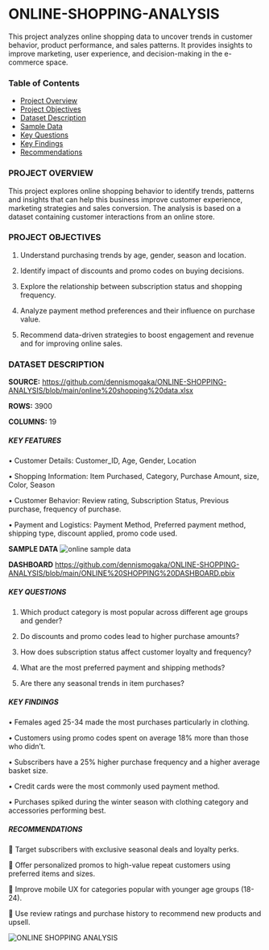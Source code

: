 # ONLINE-SHOPPING-ANALYSIS

This project analyzes online shopping data to uncover trends in customer behavior, product performance, and sales patterns. It provides insights to improve marketing, user experience, and decision-making in the e-commerce space.

###  Table of Contents

- [ Project Overview](#project-overview)
- [ Project Objectives](#project-objectives)
- [ Dataset Description](#️dataset-description)
- [ Sample Data](#sample-data)
- [ Key Questions](#key-questions)
- [ Key Findings](#key-findings)
- [ Recommendations](#recommendations)
  
### PROJECT OVERVIEW

This project explores online shopping behavior to identify trends, patterns and insights that can help this business improve customer experience, marketing strategies and sales conversion.
The analysis is based on a dataset containing customer interactions from an online store.

### PROJECT OBJECTIVES

1.	Understand purchasing trends by age, gender, season and location.
   
2.	Identify impact of discounts and promo codes on buying decisions.
   
3.	Explore the relationship between subscription status and shopping frequency.
   
4.	Analyze payment method preferences and their influence on purchase value.
   
5.	Recommend data-driven strategies to boost engagement and revenue and for improving online sales.
    
### DATASET DESCRIPTION

 **SOURCE:** https://github.com/dennismogaka/ONLINE-SHOPPING-ANALYSIS/blob/main/online%20shopping%20data.xlsx
 
 **ROWS:** 3900
 
 **COLUMNS:** 19
 
##### KEY FEATURES
 •	Customer Details: Customer_ID, Age, Gender, Location
 
 •	Shopping Information: Item Purchased, Category, Purchase Amount, size, Color, Season
 
 •	Customer Behavior: Review rating, Subscription Status, Previous purchase, frequency of purchase.
 
 •	Payment and Logistics: Payment Method, Preferred payment method, shipping type, discount applied, promo code used.
 
**SAMPLE DATA** ![online sample data](https://github.com/user-attachments/assets/4ef6f4d0-7e19-444b-9882-feb43744e6f8)

**DASHBOARD** https://github.com/dennismogaka/ONLINE-SHOPPING-ANALYSIS/blob/main/ONLINE%20SHOPPING%20DASHBOARD.pbix

##### KEY QUESTIONS

1.	Which product category is most popular across different age groups and gender?
   
2.	Do discounts and promo codes lead to higher purchase amounts?
   
3.	How does subscription status affect customer loyalty and frequency?
   
4.	What are the most preferred payment and shipping methods?
   
5.	Are there any seasonal trends in item purchases?
    
##### KEY FINDINGS
 •	Females aged 25-34 made the most purchases particularly in clothing.
 
 •	Customers using promo codes spent on average 18% more than those who didn’t.
 
 •	Subscribers have a 25% higher purchase frequency and a higher average basket size.
 
 •	Credit cards were the most commonly used payment method.
 
 •	Purchases spiked during the winter season with clothing category and accessories performing best.
 
##### RECOMMENDATIONS
 	Target subscribers with exclusive seasonal deals and loyalty perks.
 
 	Offer personalized promos to high-value repeat customers using preferred items and sizes.
 
 	Improve mobile UX for categories popular with younger age groups (18-24).
 
 	Use review ratings and purchase history to recommend new products and upsell.
 
![ONLINE SHOPPING ANALYSIS](https://github.com/user-attachments/assets/7f6d7b7b-5c73-4985-80e8-32a45ddf381c)


